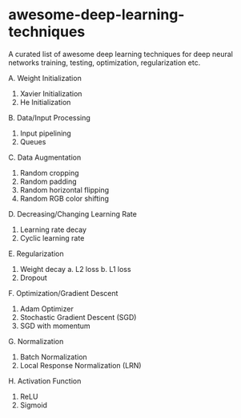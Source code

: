 # awesome-deep-learning-techniques
A curated list of awesome deep learning techniques for deep neural networks training, testing, optimization, regularization etc.

A. Weight Initialization
  1. Xavier Initialization
  2. He Initialization


B. Data/Input Processing
  1. Input pipelining
  2. Queues


C. Data Augmentation
  1. Random cropping
  2. Random padding
  3. Random horizontal flipping
  4. Random RGB color shifting


D. Decreasing/Changing Learning Rate
  1. Learning rate decay
  2. Cyclic learning rate


E. Regularization
  1. Weight decay
    a. L2 loss
    b. L1 loss
  2. Dropout


F. Optimization/Gradient Descent
  1. Adam Optimizer
  2. Stochastic Gradient Descent (SGD)
  3. SGD with momentum


G. Normalization
  1. Batch Normalization
  2. Local Response Normalization (LRN)


H. Activation Function
  1. ReLU
  2. Sigmoid
  
 

